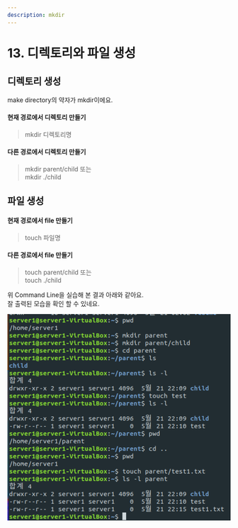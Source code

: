 ```yaml
---
description: mkdir
---
```


# 13. 디렉토리와 파일 생성

## 디렉토리 생성 

 make directory의 약자가 mkdir이에요. 

#### 현재 경로에서 디렉토리 만들기 

> mkdir  디렉토리명

#### 다른 경로에서 디렉토리 만들기 

> mkdir parent/child 또는   
> mkdir ./child

## 파일 생성 



#### 현재 경로에서 file 만들기 

> touch 파일명

#### 다른 경로에서 file 만들기 

> touch parent/child 또는   
> touch  ./child



  위 Command Line을 실습해 본 결과 아래와 같아요.  
잘 출력된 모습을 확인 할 수 있네요. 

![mkdir &#xC640; touch &#xBA85;&#xB839;&#xC5B4; &#xCD9C;&#xB825; &#xACB0;&#xACFC;](../../.gitbook/assets/image%20%28159%29.png)

